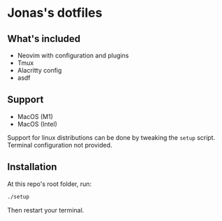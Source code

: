 # Jonas's dotfiles

## What's included

- Neovim with configuration and plugins
- Tmux
- Alacritty config
- asdf

## Support

- MacOS (M1)
- MacOS (Intel)

Support for linux distributions can be done by tweaking the `setup` script.
Terminal configuration not provided.

## Installation

At this repo's root folder, run:

```sh
./setup
```

Then restart your terminal.
